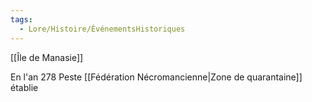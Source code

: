 ```yaml
---
tags:
  - Lore/Histoire/ÉvénementsHistoriques
---
```

[[Île de Manasie]]

En l'an 278
Peste
[[Fédération Nécromancienne|Zone de quarantaine]] établie